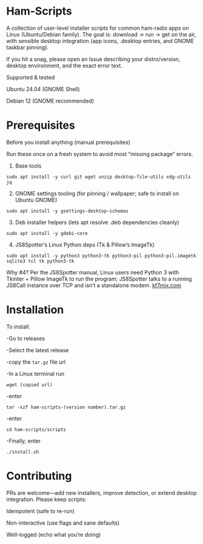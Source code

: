 # Ham-Scripts

A collection of user-level installer scripts for common ham-radio apps on Linux (Ubuntu/Debian family). The goal is: download → run → get on the air, with sensible desktop integration (app icons, .desktop entries, and GNOME taskbar pinning).

If you hit a snag, please open an Issue describing your distro/version, desktop environment, and the exact error text.

Supported & tested

Ubuntu 24.04 (GNOME Shell)

Debian 12 (GNOME recommended)

# Prerequisites

Before you install anything (manual prerequisites)

Run these once on a fresh system to avoid most “missing package” errors.

1) Base tools
```sudo apt update
sudo apt install -y curl git wget unzip desktop-file-utils xdg-utils jq
```

2) GNOME settings tooling (for pinning / wallpaper; safe to install on Ubuntu GNOME)
```
sudo apt install -y gsettings-desktop-schemas
```

3) Deb installer helpers (lets apt resolve .deb dependencies cleanly)
```
sudo apt install -y gdebi-core
```
4) JS8Spotter’s Linux Python deps (Tk & Pillow’s ImageTk)
```
sudo apt install -y python3 python3-tk python3-pil python3-pil.imagetk sqlite3 tcl tk python3-tk
```
Why #4? Per the JS8Spotter manual, Linux users need Python 3 with Tkinter + Pillow ImageTk to run the program; JS8Spotter talks to a running JS8Call instance over TCP and isn’t a standalone modem. 
[kf7mix.com](https://kf7mix.com/files/js8spotter/JS8Spotter_Manual_v0.7.pdf?utm_source=chatgpt.com)

# Installation

To install:

-Go to releases

-Select the latest release

-copy the ```tar.gz``` file url

-In a Linux terminal run 
```
wget (copied url)
```
-enter
```
tar -xzf ham-scripts-(version number).tar.gz
```
-enter
```
cd ham-scripts/scripts
```
-Finally, enter 
```
./install.sh
``` 

# Contributing

PRs are welcome—add new installers, improve detection, or extend desktop integration. Please keep scripts:

Idempotent (safe to re-run)

Non-interactive (use flags and sane defaults)

Well-logged (echo what you’re doing)
